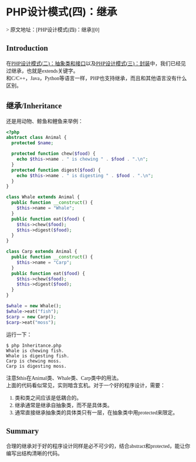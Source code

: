 # PHP设计模式(四)：继承
<font face=黑体>
> 原文地址：[PHP设计模式(四)：继承][0]

## Introduction

在[PHP设计模式(二)：抽象类和接口][1]以及[PHP设计模式(三)：封装][2]中，我们已经见过继承，也就是extends关键字。  
和C/C++，Java，Python等语言一样，PHP也支持继承，而且和其他语言没有什么区别。

## 继承/Inheritance

还是用动物、鲸鱼和鲤鱼来举例：

```php
<?php
abstract class Animal {
  protected $name;

  protected function chew($food) {
    echo $this->name . " is chewing " . $food . ".\n";
  }
  protected function digest($food) {
    echo $this->name . " is digesting " . $food . ".\n";
  }
}

class Whale extends Animal {
  public function __construct() {
    $this->name = "Whale";
  }
  public function eat($food) {
    $this->chew($food);
    $this->digest($food);
  }
}

class Carp extends Animal {
  public function __construct() {
    $this->name = "Carp";
  }
  public function eat($food) {
    $this->chew($food);
    $this->digest($food);
  }
}

$whale = new Whale();
$whale->eat("fish");
$carp = new Carp();
$carp->eat("moss");
```
运行一下：

    $ php Inheritance.php
    Whale is chewing fish.
    Whale is digesting fish.
    Carp is chewing moss.
    Carp is digesting moss.

注意$this在Animal类、Whale类、Carp类中的用法。  
上面的代码看似常见，实则暗含玄机。对于一个好的程序设计，需要：

1. 类和类之间应该是低耦合的。
1. 继承通常是继承自抽象类，而不是具体类。
1. 通常直接继承抽象类的具体类只有一层，在抽象类中用protected来限定。

## Summary

合理的继承对于好的程序设计同样是必不可少的，结合abstract和protected，能让你编写出结构清晰的代码。

</font>

[0]: http://csprojectedu.com/2016/02/27/PHPDesignPatterns-4/
[1]: http://csprojectedu.com/2016/02/24/PHPDesignPatterns-2/
[2]: http://csprojectedu.com/2016/02/26/PHPDesignPatterns-3/